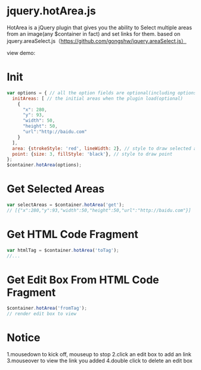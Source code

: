 jquery.hotArea.js
====================

HotArea is a jQuery plugin that gives you the ability to Select multiple areas from an image(any $container in fact) and set links for them.
based on jquery.areaSelect.js（https://github.com/gongshw/jquery.areaSelect.js）

view demo: 

Init
====
```javascript
var options = { // all the option fields are optional(including options itself)
  initAreas: [ // the initial areas when the plugin load(optional)
    {
      "x": 280,
      "y": 93,
      "width": 50,
      "height": 50,
      "url":"http://baidu.com"
    }
  ],
  area: {strokeStyle: 'red', lineWidth: 2}, // style to draw selected areas
  point: {size: 3, fillStyle: 'black'}, // style to draw point
};
$container.hotArea(options);
```

Get Selected Areas
=================
```javascript
var selectAreas = $container.hotArea('get');
// [{"x":280,"y":93,"width":50,"height":50,"url":"http://baidu.com"}]
```

Get HTML Code Fragment
=================
```javascript
var htmlTag = $container.hotArea('toTag');
//...
```

Get Edit Box From HTML Code Fragment
=================
```javascript
$container.hotArea('fromTag');
// render edit box to view
```

Notice
=====

1.mousedown to kick off, mouseup to stop
2.click an edit box to add an link
3.mouseover to view the link you added
4.double click to delete an edit box
